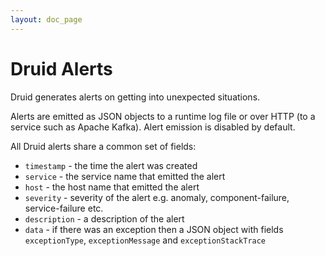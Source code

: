 ```yaml
---
layout: doc_page
---
```


<!--
  ~ Licensed to the Apache Software Foundation (ASF) under one
  ~ or more contributor license agreements.  See the NOTICE file
  ~ distributed with this work for additional information
  ~ regarding copyright ownership.  The ASF licenses this file
  ~ to you under the Apache License, Version 2.0 (the
  ~ "License"); you may not use this file except in compliance
  ~ with the License.  You may obtain a copy of the License at
  ~
  ~   http://www.apache.org/licenses/LICENSE-2.0
  ~
  ~ Unless required by applicable law or agreed to in writing,
  ~ software distributed under the License is distributed on an
  ~ "AS IS" BASIS, WITHOUT WARRANTIES OR CONDITIONS OF ANY
  ~ KIND, either express or implied.  See the License for the
  ~ specific language governing permissions and limitations
  ~ under the License.
  -->

# Druid Alerts

Druid generates alerts on getting into unexpected situations.

Alerts are emitted as JSON objects to a runtime log file or over HTTP (to a service such as Apache Kafka). Alert emission is disabled by default.

All Druid alerts share a common set of fields:

* `timestamp` - the time the alert was created
* `service` - the service name that emitted the alert
* `host` - the host name that emitted the alert
* `severity` - severity of the alert e.g. anomaly, component-failure, service-failure etc.
* `description` - a description of the alert
* `data` - if there was an exception then a JSON object with fields `exceptionType`, `exceptionMessage` and `exceptionStackTrace`
